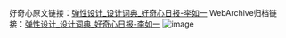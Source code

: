 好奇心原文链接：[弹性设计_设计词典_好奇心日报-李如一](https://www.qdaily.com/articles/1323.html)
WebArchive归档链接：[弹性设计_设计词典_好奇心日报-李如一](http://web.archive.org/web/20190623145834/https://www.qdaily.com/articles/1323.html)
![image](http://ww3.sinaimg.cn/large/007d5XDply1g3v4djblnfj30u02nbe2b)